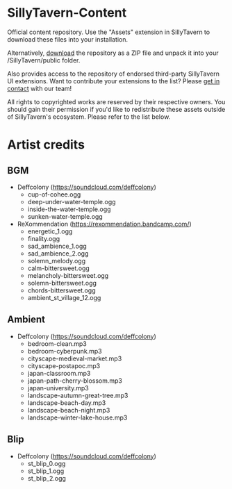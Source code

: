 # SillyTavern-Content

Official content repository. Use the "Assets" extension in SillyTavern to download these files into your installation.

Alternatively, [download](https://github.com/SillyTavern/SillyTavern-Content/archive/refs/heads/main.zip) the repository as a ZIP file and unpack it into your /SillyTavern/public folder.

Also provides access to the repository of endorsed third-party SillyTavern UI extensions. Want to contribute your extensions to the list? Please [get in contact](https://github.com/SillyTavern/SillyTavern#questions-or-suggestions) with our team!

All rights to copyrighted works are reserved by their respective owners. You should gain their permission if you'd like to redistribute these assets outside of SillyTavern's ecosystem. Please refer to the list below.

# Artist credits

## BGM

- Deffcolony (https://soundcloud.com/deffcolony)
  - cup-of-cohee.ogg
  - deep-under-water-temple.ogg
  - inside-the-water-temple.ogg
  - sunken-water-temple.ogg
- ReXommendation (https://rexommendation.bandcamp.com/)
  - energetic_1.ogg
  - finality.ogg
  - sad_ambience_1.ogg
  - sad_ambience_2.ogg
  - solemn_melody.ogg
  - calm-bittersweet.ogg
  - melancholy-bittersweet.ogg
  - solemn-bittersweet.ogg
  - chords-bittersweet.ogg
  - ambient_st_village_12.ogg

## Ambient

- Deffcolony (https://soundcloud.com/deffcolony)
  - bedroom-clean.mp3
  - bedroom-cyberpunk.mp3
  - cityscape-medieval-market.mp3
  - cityscape-postapoc.mp3
  - japan-classroom.mp3
  - japan-path-cherry-blossom.mp3
  - japan-university.mp3
  - landscape-autumn-great-tree.mp3
  - landscape-beach-day.mp3
  - landscape-beach-night.mp3
  - landscape-winter-lake-house.mp3

## Blip
- Deffcolony (https://soundcloud.com/deffcolony)
  - st_blip_0.ogg
  - st_blip_1.ogg
  - st_blip_2.ogg
